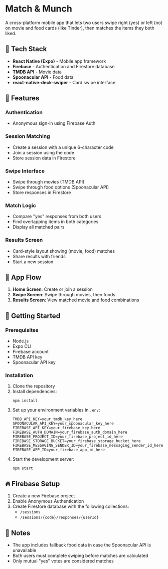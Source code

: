 # Match & Munch

A cross-platform mobile app that lets two users swipe right (yes) or left (no) on movie and food cards (like Tinder), then matches the items they both liked.

## 🔧 Tech Stack

- **React Native (Expo)** - Mobile app framework
- **Firebase** - Authentication and Firestore database
- **TMDB API** - Movie data
- **Spoonacular API** - Food data
- **react-native-deck-swiper** - Card swipe interface

## 🧩 Features

### Authentication
- Anonymous sign-in using Firebase Auth

### Session Matching
- Create a session with a unique 6-character code
- Join a session using the code
- Store session data in Firestore

### Swipe Interface
- Swipe through movies (TMDB API)
- Swipe through food options (Spoonacular API)
- Store responses in Firestore

### Match Logic
- Compare "yes" responses from both users
- Find overlapping items in both categories
- Display all matched pairs

### Results Screen
- Card-style layout showing (movie, food) matches
- Share results with friends
- Start a new session

## 📱 App Flow

1. **Home Screen**: Create or join a session
2. **Swipe Screen**: Swipe through movies, then foods
3. **Results Screen**: View matched movie and food combinations

## 🚀 Getting Started

### Prerequisites

- Node.js
- Expo CLI
- Firebase account
- TMDB API key
- Spoonacular API key

### Installation

1. Clone the repository
2. Install dependencies:
   ```
   npm install
   ```
3. Set up your environment variables in `.env`:
   ```
   TMDB_API_KEY=your_tmdb_key_here
   SPOONACULAR_API_KEY=your_spoonacular_key_here
   FIREBASE_API_KEY=your_firebase_key_here
   FIREBASE_AUTH_DOMAIN=your_firebase_auth_domain_here
   FIREBASE_PROJECT_ID=your_firebase_project_id_here
   FIREBASE_STORAGE_BUCKET=your_firebase_storage_bucket_here
   FIREBASE_MESSAGING_SENDER_ID=your_firebase_messaging_sender_id_here
   FIREBASE_APP_ID=your_firebase_app_id_here
   ```
4. Start the development server:
   ```
   npm start
   ```

## 🔥 Firebase Setup

1. Create a new Firebase project
2. Enable Anonymous Authentication
3. Create Firestore database with the following collections:
   - `/sessions`
   - `/sessions/{code}/responses/{userId}`

## 📝 Notes

- The app includes fallback food data in case the Spoonacular API is unavailable
- Both users must complete swiping before matches are calculated
- Only mutual "yes" votes are considered matches
